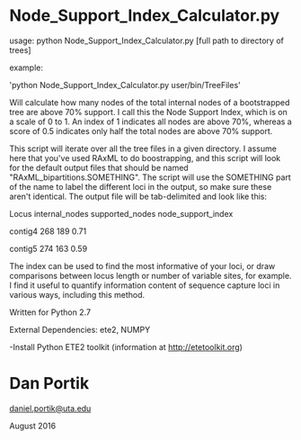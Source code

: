 # Node_Support_Index_Calculator.py

usage: python Node_Support_Index_Calculator.py [full path to directory of trees]

example:

'python Node_Support_Index_Calculator.py user/bin/TreeFiles'

Will calculate how many nodes of the total internal nodes of a bootstrapped
tree are above 70% support. I call this the Node Support Index, which is on
a scale of 0 to 1. An index of 1 indicates all nodes are above 70%, whereas
a score of 0.5 indicates only half the total nodes are above 70% support.


This script will iterate over all the tree files in a given directory.
I assume here that you've used RAxML to do boostrapping, and this script
will look for the default output files that should be named
"RAxML_bipartitions.SOMETHING". The script will use the SOMETHING part of
the name to label the different loci in the output, so make sure these aren't
identical. The output file will be tab-delimited and look like this:


Locus    internal_nodes  supported_nodes  node_support_index

contig4  268             189              0.71

contig5  274             163              0.59


The index can be used to find the most informative of your loci, or
draw comparisons between locus length or number of variable sites, 
for example. I find it useful to quantify information content of
sequence capture loci in various ways, including this method.

Written for Python 2.7

External Dependencies: ete2, NUMPY

-Install Python ETE2 toolkit (information at http://etetoolkit.org) 
 
 
# Dan Portik

daniel.portik@uta.edu

August 2016
